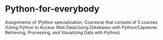# Python-for-everybody
Assignments of (Python specialization, Coursera) that consists of 5 courses (Using Python to Access Web Data/Using Databases with Python/Capstone: Retrieving, Processing, and Visualizing Data with Python) 



